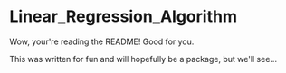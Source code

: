 # Linear_Regression_Algorithm
Wow, your're reading the README! Good for you.

This was written for fun and will hopefully be a package, but we'll see...